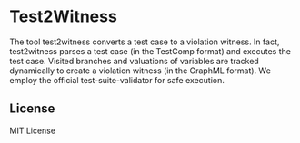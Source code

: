 # Test2Witness
The tool test2witness converts a test case to a violation witness.
In fact, test2witness parses a test case (in the TestComp format)
and executes the test case. Visited branches and valuations
of variables are tracked dynamically to create a violation witness
(in the GraphML format). We employ the official test-suite-validator
for safe execution.

## License
MIT License